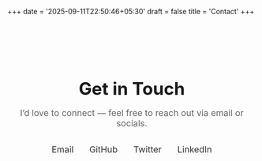 +++
date = '2025-09-11T22:50:46+05:30'
draft = false
title = 'Contact'
+++

<section style="text-align:center; padding:4rem 1rem;">
  <h1 style="font-size:2.2rem; margin-bottom:0.5rem;">Get in Touch</h1>
  <p style="color:#666; margin-bottom:2rem; font-size:1.1rem;">
    I’d love to connect — feel free to reach out via email or socials.
  </p>

  <nav style="display:flex; justify-content:center; gap:2rem; flex-wrap:wrap; font-size:1.1rem;">
    <a href="mailto:oasiskislay@gmail.com" style="color:#333; text-decoration:none; border-bottom:1px solid transparent; transition:0.2s;">Email</a>
    <a href="https://github.com/safffrron" target="_blank" style="color:#333; text-decoration:none; border-bottom:1px solid transparent; transition:0.2s;">GitHub</a>
    <a href="https://twitter.com/safffrron" target="_blank" style="color:#333; text-decoration:none; border-bottom:1px solid transparent; transition:0.2s;">Twitter</a>
    <a href="https://linkedin.com/in/kislayadityaoj" target="_blank" style="color:#333; text-decoration:none; border-bottom:1px solid transparent; transition:0.2s;">LinkedIn</a>
  </nav>
</section>

<script>
  // Add subtle hover underline effect
  document.querySelectorAll("nav a").forEach(link => {
    link.addEventListener("mouseover", () => link.style.borderBottomColor = "#333");
    link.addEventListener("mouseout", () => link.style.borderBottomColor = "transparent");
  });
</script>

